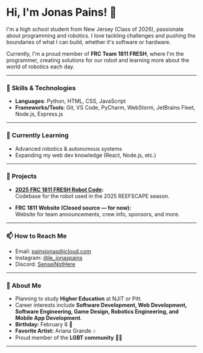 # Hi, I'm Jonas Pains! 👋  
I'm a high school student from New Jersey (Class of 2026), passionate about programming and robotics. I love tackling challenges and pushing the boundaries of what I can build, whether it's software or hardware.

Currently, I'm a proud member of **FRC Team 1811 FRESH**, where I'm the programmer, creating solutions for our robot and learning more about the world of robotics each day.

---

### 🚀 Skills & Technologies
- **Languages**: Python, HTML, CSS, JavaScript  
- **Frameworks/Tools**: Git, VS Code, PyCharm, WebStorm, JetBrains Fleet, Node.js, Express.js

---

### 🌱 Currently Learning
- Advanced robotics & autonomous systems  
- Expanding my web dev knowledge (React, Node.js, etc.)  

---

### 📝 Projects
- **[2025 FRC 1811 FRESH Robot Code](https://github.com/SenseiNotHere/2025Swerve):**  
  Codebase for the robot used in the 2025 REEFSCAPE season.  

- **FRC 1811 Website (Closed source — for now):**  
  Website for team announcements, crew info, sponsors, and more.

---

### 📫 How to Reach Me
- Email: [painsjonas@icloud.com](mailto:painsjonas@icloud.com)  
- Instagram: [@le_jonaspains](https://instagram.com/le_jonaspains)  
- Discord: [SenseiNotHere](https://discord.com/users/961762463823593523)  

---

### 🧑 About Me
- Planning to study **Higher Education** at NJIT or Pitt.  
- Career interests include **Software Development, Web Development, Software Engineering, Game Design, Robotics Engineering, and Mobile App Development**.  
- **Birthday:** February 8 🎉  
- **Favorite Artist:** Ariana Grande 🎶  
- Proud member of the **LGBT community** 🏳️‍🌈  

---
